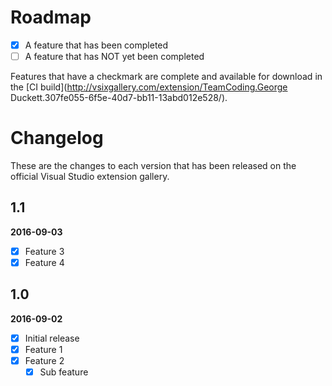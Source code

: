 # Roadmap

- [x] A feature that has been completed
- [ ] A feature that has NOT yet been completed

Features that have a checkmark are complete and available for
download in the
[CI build](http://vsixgallery.com/extension/TeamCoding.George Duckett.307fe055-6f5e-40d7-bb11-13abd012e528/).

# Changelog

These are the changes to each version that has been released
on the official Visual Studio extension gallery.

## 1.1

**2016-09-03**

- [x] Feature 3
- [x] Feature 4

## 1.0

**2016-09-02**

- [x] Initial release
- [x] Feature 1
- [x] Feature 2
  - [x] Sub feature